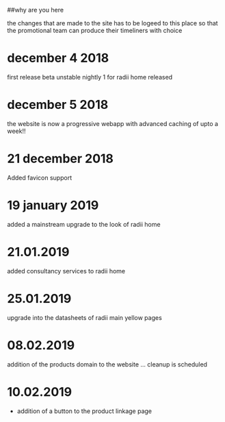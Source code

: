 ##why are you here 

the changes that are made to the site has to be logeed to this place so that the
promotional team can produce their timeliners with choice

december 4 2018
=================

first release beta unstable nightly 1 for radii home released 

december 5 2018
===============
the website is now a progressive webapp with advanced caching of upto a week!!

21 december 2018
=================

Added favicon support

19 january 2019
================

added a mainstream upgrade to the look of radii home

21.01.2019
=================

added consultancy services to radii home 

25.01.2019
================

upgrade into the datasheets of radii main yellow pages

08.02.2019
==============

addition of the products domain to the website ... cleanup is scheduled 

10.02.2019
=================

- addition of a button to the product linkage page
